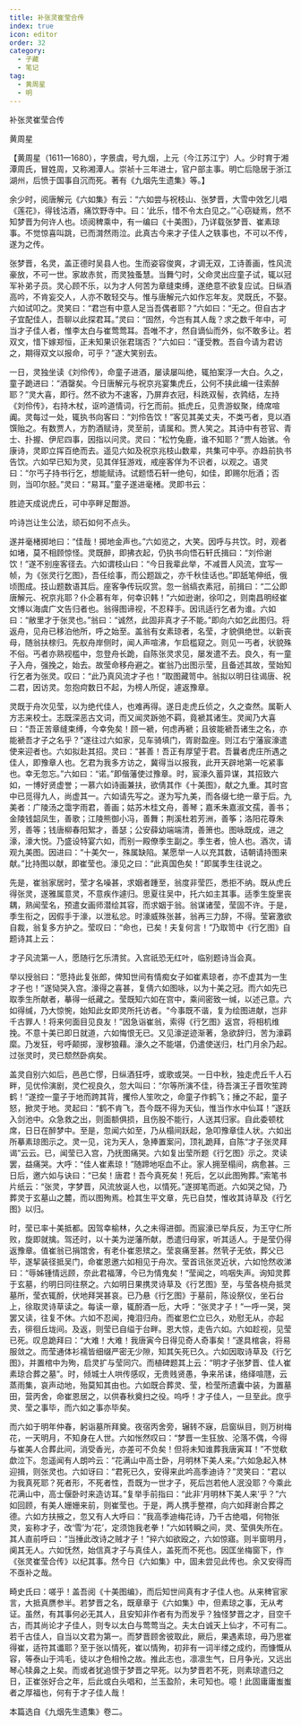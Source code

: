 ```yaml
---
title: 补张灵崔莹合传
index: true
icon: editor
order: 32
category:
  - 子藏
  - 笔记
tag:
  - 黄周星
  - 明
---
```


补张灵崔莹合传  

黄周星  

【黄周星（1611—1680），字景虞，号九烟，上元（今江苏江宁）人。少时育于湘潭周氏，冒姓周，又称湘潭人。崇祯十三年进士，官户部主事。明亡后隐居于浙江湖州，后愤于国事自沉而死。著有《九烟先生遗集》等。】  

余少时，阅唐解元《六如集》有云：“六如尝与祝枝山、张梦晋，大雪中效乞儿唱《莲花》，得钱沽酒，痛饮野寺中。曰：‘此乐，惜不令太白见之。’”心窃疑焉，然不知梦晋为何许人也。顷阅稗乘中，有一编曰《十美图》，乃详载张梦晋、崔素琼事。不觉惊喜叫跳，已而潸然雨泣。此真古今来才子佳人之轶事也，不可以不传，遂为之传。  

张梦晋，名灵，盖正德时吴县人也。生而姿容俊爽，才调无双，工诗善画，性风流豪放，不可一世。家故赤贫，而灵独蚤慧。当舞勺时，父命灵出应童子试，辄以冠军补弟子员。灵心顾不乐，以为才人何苦为章缝束缚，遂绝意不欲复应试。日纵酒高吟，不肯妄交人，人亦不敢轻交与。惟与唐解元六如作忘年友。灵既氏，不娶。六如试叩之。灵笑曰：“君岂有中意人足当吾偶者耶？”六如曰：“无之。但自古才子宜配佳人，吾聊以此探君耳。”灵曰：“固然，今岂有其人哉？求之数千年中，可当才子佳人者，惟李太白与崔莺莺耳。吾唯不才，然自谪仙而外，似不敢多让。若双文，惜下嫁郑恒，正未知果识张君瑞否？”六如曰：“谨受教。吾自今请为君访之，期得双文以报命，可乎？”遂大笑别去。  

一日，灵独坐读《刘伶传》，命童子进酒，屡读屡叫绝，辄拍案浮一大白。久之，童子跪进曰：“酒罄矣。今日唐解元与祝京兆宴集虎丘，公何不挟此编一往索醉耶？”灵大喜，即行。然不欲为不速客，乃屏弃衣冠，科跣双髻，衣鹑结，左持《刘伶传》，右持木杖，讴吟道情词，行乞而前。抵虎丘，见贵游蚁聚，绮席喧阗。灵每过一处，辄执书向客曰：“刘伶告饮！”客见其美丈夫，不类丐者，竞以酒馔贻之。有数贾人，方酌酒赋诗，灵至前，请属和。贾人笑之。其诗中有苍官、青士、扑握、伊尼四事，因指以问灵。灵曰：“松竹兔鹿，谁不知耶？”贾人始骇。令康诗，灵即立挥百绝而去。遥见六如及祝京兆枝山数辈，共集可中亭。亦趋前执书告饮。六如早已知为灵，见其佯狂游戏，戒座客佯为不识者，以观之。语灵曰：“尔丐子持书行乞，想能赋诗。试题悟石轩一绝句，如佳，即赐尔卮酒；否则，当叩尔胫。”灵曰：“易耳。”童子遂进毫楮。灵即书云：  

胜迹天成说虎丘，可中亭畔足酣游。  

吟诗岂让生公法，顽石如何不点头。  

遂并毫楮掷地曰：“佳哉！掷地金声也。”六如览之，大笑。因呼与共饮。时，观者如堵，莫不相顾惊怪。灵既醉，即拂衣起，仍执书向悟石轩氏揖曰：“刘伶谢饮！”遂不别座客径去。六如谓枝山曰：“今日我辈此举，不减晋人风流，宜写一帧，为《张灵行乞图》，吾任绘事，而公题跋之，亦千秋佳话也。”即舐笔伸纸，俄顷图成。技山题数语其后。座客争传玩叹赏。忽一翁缟衣素冠，前揖曰：“二公即唐解元、祝京兆耶？仆企慕有年，何幸识韩！”六如逊谢，徐叩之，则南昌明经崔文博以海虞广文告归者也。翁得图谛视，不忍释手。因讯适行乞者为谁。六如曰：“敝里才于张灵也。”翁曰：“诚然，此固非真才子不能。”即向六如乞此图归。将返舟，见舟已移泊他所，呼之始至。盖翁有女素琼者，名莹，才貌俱绝世。以新丧母，随翁扶榇归。先舣舟岸侧时，闻人声喧沸，乍启槛窥之。则见一丐者，状貌殊不俗。丐者亦熟视槛中，忽登舟长跪，自陈张灵求见，屡发遣不去。良久，有一童子入舟，强挽之，始去。故莹命移舟避之。崔翁乃出图示莹，且备述其故，莹始知行乞者为张灵。叹曰：“此乃真风流才子也！”取图藏笥中。翁拟以明日往谒唐、祝二君，因访灵。忽抱疴数日不起，为榜人所促，遽返豫章。  

灵既于舟次见莹，以为绝代佳人，也难再得。遂日走虎丘侦之，久之查然。属靳人方志来校士。志既深恶古文词，而又闻灵跅弛不羁，竟褫其诸生。灵闻乃大喜曰：“吾正苦章缝束缚，今幸免矣！顾一褫，何虑再褫；且彼能褫吾诸生之名，亦能褫吾才子之名乎？”遂往过六如家，见车骑填门，胥尉盈座。则江右宁藩宸濠遣使来迎者也。六如拟赴其招。灵曰：“甚善！吾正有厚望于君。吾曩者虎庄所遇之佳人，即豫章人也。乞君为我多方访之，冀得当以报我，此开天辟地第一吃紧事也。幸无忽忘。”六如曰：“诺。”即偕藩使过豫章。时，宸濠久蓄异谋，其招致六如，一博好贤虚誉；一慕六如诗画兼扶，欲倩其作《十美图》，献之九重。其时宫中已觅得九人，尚虚其一。六如请先写之。遂为写九美，而各缀七绝一章于后。九美者：广陵汤之霭字雨君，善画；姑苏木桂文舟，善琴；嘉禾朱嘉淑文孺，善书；金陵钱韶凤生，善歌；江陵熊御小冯，善舞；荆溪杜若芳洲，善筝；洛阳花尊朱芳，善等；钱唐柳春阳絮才，善瑟；公安薛幼端端清，善箫也。图咏既成，进之濠，濠大悦。乃盛设特宴六如，而别一殿僚季生副之。季生者，憸人也。酒次，请观九美图。因进曰：“十美欠一，殊属缺陷。某愿举一人以充其数，诘朝请持图来献。”比持图以献，即崔莹也。濠见之曰：“此真国色矣！”即属季生往说之。  

先是，崔翁家居时，莹才名噪甚，求姻者踵至，翁度非莹匹，悉拒不纳。既从虎丘得张灵，遂雅属意灵，不意疾作遽归。思夏往吴中，托六如主其事。适季生旋里丧耦，熟闻莹名，预遣女画师潜绘其容，而求姻于翁。翁谋诸莹，莹固不许。于是，季生衔之，因假手于濠，以泄私忿。时濠威殊张甚，翁再三力辞，不得。莹窘激欲自裁，翁复多方护之。莹叹曰：“命也，已矣！夫复何言！”乃取笥中《行乞图》自题诗其上云：  

才子风流第一人，愿随行乞乐清贫。入宫祇恐无红叶，临别题诗当会真。  

举以授翁曰：“愿持此复张郎，俾知世间有情痴女子如崔素琼者，亦不虚其为一生才子也！”遂恸哭入宫。濠得之喜甚，复倩六如图咏，以为十美之冠。而六如先已取季生所献者，摹得一纸藏之。莹既知六如在宫中，乘间密致一缄，以述己意。六如得缄，乃大惊惋，始知此女即灵所托访者。“今事既不谐，复为绘图进献，岂非千古罪人！将来何面目见良友！”因急诣崔翁，索得《行乞图》返宫，将相机维挽。不意十美已即日就道，六如悔恨无已。又见濠逆迹渐著，急欲辞归，苦为濠羁縻。乃发狂，号呼颠掷，溲秽狼藉。濠久之不能堪，仍遣使送归，杜门月余乃起。过张灵时，灵已颓然卧病矣。  

盖灵自别六如后，邑邑亡憀，日纵酒狂呼，或歌或哭。一日中秋，独走虎丘千人石畔，见优伶演剧，灵伫视良久，忽大叫曰：“尔等所演不佳，待吾演王子晋吹笙跨鹤！”遂控一童子于地而跨其背，攫伶人笙吹之，命童子作鹤飞；捶之不起，童子怒，掀灵于地。灵起曰：“鹤不肯飞，吾今既不得为天仙，惟当作水中仙耳！”遂跃入剑池中。众急救之出，则面额俱损，且伤股不能行，人送其归家。自此委顿枕席，日日在醉梦中。至是，忽闻六如至，乃从榻间跃起，急叩豫章佳人状。六如出所摹素琼图示之。灵一见，诧为天人，急捧置案问，顶礼跪拜，自陈“才子张灵拜谒”云云。已，闻莹已入宫，乃抚图痛哭。六如复出莹所题《行乞图》示之。灵读罢，益痛哭。大呼：“佳人崔素琼！”随蹄地呕血不止。家人拥至榻间，病愈甚。三日后，邀六如与诀曰：“已矣！唐君！吾今真死矣！死后，乞以此图殉葬。”索笔书片纸云：“张灵，字梦晋，风流放诞人也，以情死。”遂掷笔而逝。六如哭之恸，乃葬灵于玄墓山之麓，而以图殉焉。检其生平文章，先已自焚，惟收其诗草及《行乞图》以归。  

时，莹已率十美抵都。因驾幸榆林，久之未得进御。而宸濠已举兵反，为王守仁所败，旋即就擒。驾还时，以十美为逆藩所献，悉遣归母家，听其适人。于是莹仍得返豫章。值崔翁已捐馆舍，有老仆崔恩殡之。莹哀痛至甚。然茕孑无依，葬父已毕，遂挈装径抵吴门，命崔恩邀六如相见于舟次。莹首讯张灵近状，六如怆然收涕曰：“辱姊锺情远顾，奈此君福薄，今已为情鬼矣！”莹闻之，呜咽失声。询知灵葬于玄墓，约明日同往祭之。六如明日果携灵诗草及《行艺图》至，与莹各桡舟抵灵墓所，莹衣辄酹，伏地拜哭甚哀。已乃悬《行乞图》于墓前，陈设祭仪，坐石台上，徐取灵诗草读之。每读一章，辄酹酒一卮，大呼：“张灵才子！”一呼一哭，哭罢又读，往复不休。六如不忍闻，掩泪归舟。而崔恩伫立已久，劝慰无从，亦起去，徘徊丘垅间。及返，则莹已自缢于台畔。恩大惊，走告六如。六如趁视，见莹已死。叹息跪拜曰：“大难！大难！我唐寅今日得见奇人奇事矣！”遂具棺衾，将易服敛之。而莹通体衫襦皆细缀严密无少隙，知其矢死已久。六如因取诗草及《行乞图》，并置棺中为殉，启灵扩与莹同穴。而植碑题其上云：“明才子张梦晋、佳人崔素琼合葬之墓”。时，倾城士人哄传感叹，无贵贱贤愚，争来吊诔，络绎喧豗，云蒸雨集，哀声动地，殆莫知其由也。六如既合葬灵、莹，检莹所遗囊中装，为置墓田，营丙舍，命崔恩居之，以供春秋奠扫之役。呜呼！才子佳人，一旦至此。庶乎灵、莹之事毕，而六如之事亦毕矣。  

而六如于明年仲春，躬诣墓所拜奠。夜宿丙舍旁，辗转不寐，启窗纵目，则万树梅花，一天明月，不知身在人世。六如怅然叹曰：“梦晋一生狂放、沦落不偶，今得与崔美人合葬此间，消受香光，亦差可不负矣！但将未知谁葬我唐寅耳！”不觉欷歔泣下。忽遥闻有人朗吟云：“花满山中高士卧，月明林下美人来。”六如急起入林迎揖，则张灵也。六如讶曰：“君死已久，安得来此吟高季迪诗？”灵笑曰：“君以为我真死耶？死者形，不死者性，吾既为一世才子，死后岂若他人泯没耶？今乘此花满山中，高士偃卧时来造访耳。”复举手前指曰：“此非‘月明林下美人来’乎？”六如回顾，有美人姗姗来前，则崔莹也。于是，两人携手整襟，向六如拜谢合葬之德。六如方扶掖之，忽又有人大呼曰：“我高季迪梅花诗，乃千古绝唱，何物张灵，妄称才子，改‘雪’为‘花’，定须饱我老拳！”六如转瞬之间，灵、莹俱失所在。其人直前呼曰：“当捶此改诗之贼才子！”捽六如欲殴之，六如惊寤。则半窗明月，阒其无人。六如怃然，始信真才子与真佳人，盖死而不死也。因匡坐梅窗下，作《张灵崔莹合传》以纪其事。然今日《六如集》中，固未尝见此传也。余又安得而不亟补之哉。  

畸史氏曰：嗟乎！盖吾阅《十美图编》，而后知世间真有才子佳人也。从来稗官家言，大抵真赝参半。若梦晋之名，既章章于《六如集》中，但素琼之事，无从考证。虽然，有其事何必无其人，且安知非作者有为而发乎？独怪梦晋之才，目空千古，而其尚论才子佳人，则专以太白与莺莺当之。夫太白诚天上仙才，不可有二。若千古佳人，自当以文君为第一。而梦晋顾舍彼取此，厥后，果遇素琼，毋乃思崔得崔，适符其谶耶？至于张以情死，崔以情殉，初非有一词半缕之成约，而慷慨从容，等泰山于鸿毛，徒以才色相怜之故。推此志也，凛凛生气，日月争光，又远出琴心犊鼻之上矣。而或者犹追恨于梦晋之早死。以为梦晋若不死，则素琼遣归之日，正崔张好合之年，后此或白头唱和，兰玉盈阶，未可知也。噫！此固庸庸蚩蚩者之厚福也，何有于才子佳人哉！  

本篇选自《九烟先生遗集》卷二。  
